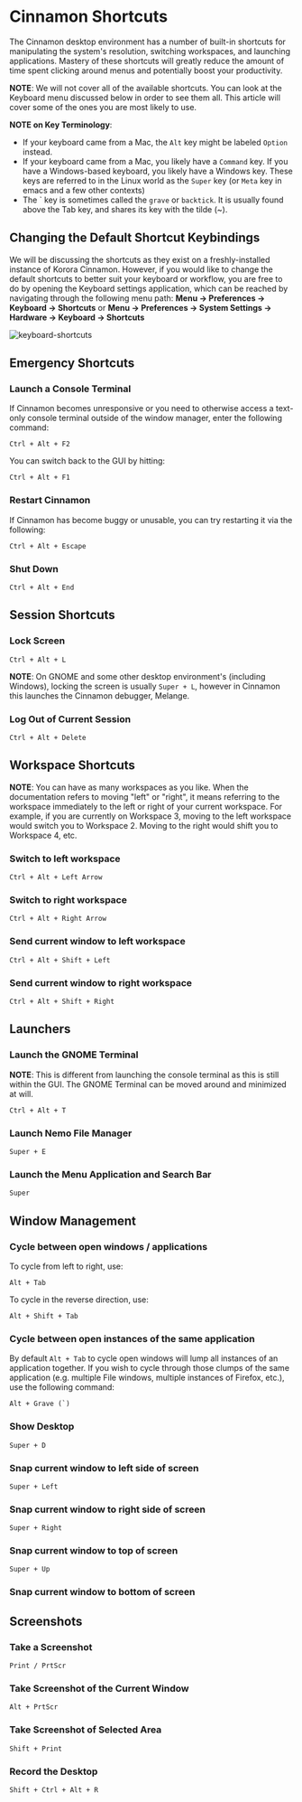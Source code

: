 # Cinnamon Shortcuts

The Cinnamon desktop environment has a number of built-in shortcuts for manipulating the system's resolution, switching workspaces, and launching applications. Mastery of these shortcuts will greatly reduce the amount of time spent clicking around menus and potentially boost your productivity.

**NOTE**: We will not cover all of the available shortcuts. You can look at the Keyboard menu discussed below in order to see them all. This article will cover some of the ones you are most likely to use.

**NOTE on Key Terminology**:

 * If your keyboard came from a Mac, the `Alt` key might be labeled `Option` instead.
 * If your keyboard came from a Mac, you likely have a `Command` key. If you have a Windows-based keyboard, you likely have a Windows key. These keys are referred to in the Linux world as the `Super` key (or `Meta` key in emacs and a few other contexts)
 * The \` key is sometimes called the `grave` or `backtick`. It is usually found above the Tab key, and shares its key with the tilde (~).

## Changing the Default Shortcut Keybindings

We will be discussing the shortcuts as they exist on a freshly-installed instance of Korora Cinnamon. However, if you would like to change the default shortcuts to better suit your keyboard or workflow, you are free to do by opening the Keyboard settings application, which can be reached by navigating through the following menu path:
**Menu -> Preferences -> Keyboard -> Shortcuts**
or
**Menu -> Preferences -> System Settings -> Hardware -> Keyboard -> Shortcuts**

![keyboard-shortcuts](https://github.com/kororaproject/kp-documentation/wiki/img/cinnamon-keyboard_shortcuts_window.png "Keyboard Shortcuts window") 

## Emergency Shortcuts

### Launch a Console Terminal

If Cinnamon becomes unresponsive or you need to otherwise access a text-only console terminal outside of the window manager, enter the following command:

    Ctrl + Alt + F2

You can switch back to the GUI by hitting:

    Ctrl + Alt + F1

### Restart Cinnamon

If Cinnamon has become buggy or unusable, you can try restarting it via the following:

    Ctrl + Alt + Escape

### Shut Down

    Ctrl + Alt + End

## Session Shortcuts

### Lock Screen

    Ctrl + Alt + L

**NOTE**: On GNOME and some other desktop environment's (including Windows), locking the screen is usually `Super + L`, however in Cinnamon this launches the Cinnamon debugger, Melange.

### Log Out of Current Session

    Ctrl + Alt + Delete

## Workspace Shortcuts

**NOTE**: You can have as many workspaces as you like. When the documentation refers to moving "left" or "right", it means referring to the workspace immediately to the left or right of your current workspace. For example, if you are currently on Workspace 3, moving to the left workspace would switch you to Workspace 2. Moving to the right would shift you to Workspace 4, etc.

### Switch to left workspace

    Ctrl + Alt + Left Arrow

### Switch to right workspace

    Ctrl + Alt + Right Arrow

### Send current window to left workspace

    Ctrl + Alt + Shift + Left

### Send current window to right workspace

    Ctrl + Alt + Shift + Right

## Launchers

### Launch the GNOME Terminal

**NOTE**: This is different from launching the console terminal as this is still within the GUI. The GNOME Terminal can be moved around and minimized at will.

    Ctrl + Alt + T

### Launch Nemo File Manager

    Super + E

### Launch the Menu Application and Search Bar

    Super

## Window Management

### Cycle between open windows / applications

To cycle from left to right, use:

    Alt + Tab

To cycle in the reverse direction, use:

    Alt + Shift + Tab

### Cycle between open instances of the same application

By default `Alt + Tab` to cycle open windows will lump all instances of an application together. If you wish to cycle through those clumps of the same application (e.g. multiple File windows, multiple instances of Firefox, etc.), use the following command:

    Alt + Grave (`)

### Show Desktop

    Super + D

### Snap current window to left side of screen

    Super + Left

### Snap current window to right side of screen

    Super + Right

### Snap current window to top of screen

    Super + Up

### Snap current window to bottom of screen

## Screenshots

### Take a Screenshot

    Print / PrtScr

### Take Screenshot of the Current Window

    Alt + PrtScr

### Take Screenshot of Selected Area

    Shift + Print

### Record the Desktop

    Shift + Ctrl + Alt + R
